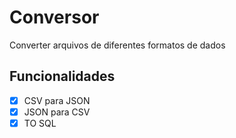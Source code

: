# Conversor

Converter arquivos de diferentes formatos de dados

## Funcionalidades

- [X] CSV para JSON
- [X] JSON para CSV
- [X] TO SQL